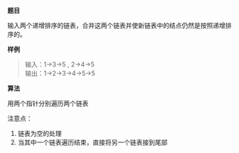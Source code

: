 **题目**

输入两个递增排序的链表，合并这两个链表并使新链表中的结点仍然是按照递增排序的。

**样例**
  
>输入：1->3->5 , 2->4->5  
输出：1->2->3->4->5->5

**算法**

用两个指针分别遍历两个链表  

注意点：  
1. 链表为空的处理
2. 当其中一个链表遍历结束，直接将另一个链表接到尾部